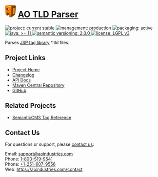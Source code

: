 # [<img src="ao-logo.png" alt="AO Logo" width="35" height="40">](https://github.com/aoindustries) [AO TLD Parser](https://github.com/aoindustries/ao-tld-parser)
<p>
	<a href="https://aoindustries.com/life-cycle#project-current-stable">
		<img src="https://aoindustries.com/ao-badges/project-current-stable.svg" alt="project: current stable" />
	</a>
	<a href="https://aoindustries.com/life-cycle#management-production">
		<img src="https://aoindustries.com/ao-badges/management-production.svg" alt="management: production" />
	</a>
	<a href="https://aoindustries.com/life-cycle#packaging-active">
		<img src="https://aoindustries.com/ao-badges/packaging-active.svg" alt="packaging: active" />
	</a>
	<br />
	<a href="https://docs.oracle.com/en/java/javase/11/docs/api/">
		<img src="https://aoindustries.com/ao-badges/java-11.svg" alt="java: &gt;= 11" />
	</a>
	<a href="http://semver.org/spec/v2.0.0.html">
		<img src="https://aoindustries.com/ao-badges/semver-2.0.0.svg" alt="semantic versioning: 2.0.0" />
	</a>
	<a href="https://www.gnu.org/licenses/lgpl-3.0">
		<img src="https://aoindustries.com/ao-badges/license-lgpl-3.0.svg" alt="license: LGPL v3" />
	</a>
</p>

Parses [JSP tag library](https://docs.oracle.com/javaee/5/tutorial/doc/bnaiy.html) *.tld files.

## Project Links
* [Project Home](https://aoindustries.com/ao-tld-parser/)
* [Changelog](https://aoindustries.com/ao-tld-parser/changelog)
* [API Docs](https://aoindustries.com/ao-tld-parser/apidocs/)
* [Maven Central Repository](https://search.maven.org/artifact/com.aoindustries/ao-tld-parser)
* [GitHub](https://github.com/aoindustries/ao-tld-parser)

## Related Projects
* [SemanticCMS Tag Reference](https://github.com/aoindustries/semanticcms-tag-reference)

## Contact Us
For questions or support, please [contact us](https://aoindustries.com/contact):

Email: [support@aoindustries.com](mailto:support@aoindustries.com)  
Phone: [1-800-519-9541](tel:1-800-519-9541)  
Phone: [+1-251-607-9556](tel:+1-251-607-9556)  
Web: https://aoindustries.com/contact

